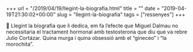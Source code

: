 +++
url = "/2019/04/19/llegint-la-biografia.html"
title = ""
date = "2019-04-19T21:30:02+00:00"
slug = "llegint-la-biografia"
tags = ["ressenyes"]
+++

📖 Llegint la biografia que li dedica, em fa l’efecte que Miguel Dalmau no necessitaria el tractament hormonal amb testosterona que diu que va rebre Julio Cortázar. Quina murga i quina obsessió amb el “gineceo” i “la morochita”.
